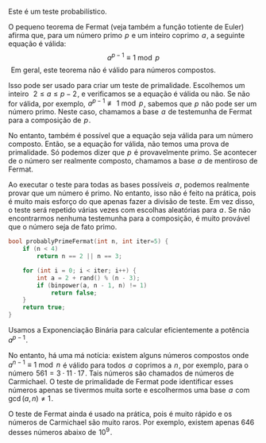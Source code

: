 
Este é um teste probabilístico.

O pequeno teorema de Fermat (veja também a função totiente de Euler) afirma que, para um número primo  $p$  e um inteiro coprimo  $a$ , a seguinte equação é válida:
$$a^{p-1} \equiv 1 \bmod p$$ 
Em geral, este teorema não é válido para números compostos.

Isso pode ser usado para criar um teste de primalidade. Escolhemos um inteiro  
$2 \le a \le p - 2$ , e verificamos se a equação é válida ou não. Se não for válida, por exemplo,  $a^{p-1} \not\equiv 1 \bmod p$ , sabemos que  $p$  não pode ser um número primo. Neste caso, chamamos a base  $a$  de testemunha de Fermat para a composição de  $p$ .

No entanto, também é possível que a equação seja válida para um número composto. Então, se a equação for válida, não temos uma prova de primalidade. Só podemos dizer que  $p$  é provavelmente primo. Se acontecer de o número ser realmente composto, chamamos a base  $a$  de mentiroso de Fermat.

Ao executar o teste para todas as bases possíveis  $a$ , podemos realmente provar que um número é primo. No entanto, isso não é feito na prática, pois é muito mais esforço do que apenas fazer a divisão de teste. Em vez disso, o teste será repetido várias vezes com escolhas aleatórias para  $a$ . Se não encontrarmos nenhuma testemunha para a composição, é muito provável que o número seja de fato primo.

```cpp
bool probablyPrimeFermat(int n, int iter=5) {
    if (n < 4)
        return n == 2 || n == 3;

    for (int i = 0; i < iter; i++) {
        int a = 2 + rand() % (n - 3);
        if (binpower(a, n - 1, n) != 1)
            return false;
    }
    return true;
}
```
Usamos a Exponenciação Binária para calcular eficientemente a potência  $a^{p-1}$ .

No entanto, há uma má notícia: existem alguns números compostos onde  $a^{n-1} \equiv 1 \bmod n$  é válido para todos  $a$  coprimos a  $n$ , por exemplo, para o número  $561 = 3 \cdot 11 \cdot 17$ . Tais números são chamados de números de Carmichael. O teste de primalidade de Fermat pode identificar esses números apenas se tivermos muita sorte e escolhermos uma base  $a$  com  $\gcd(a, n) \ne 1$ .

O teste de Fermat ainda é usado na prática, pois é muito rápido e os números de Carmichael são muito raros. Por exemplo, existem apenas 646 desses números abaixo de  $10^9$ .